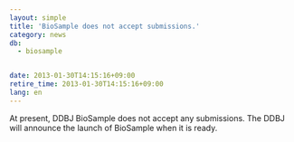 ```yaml
---
layout: simple
title: 'BioSample does not accept submissions.'
category: news
db:
  - biosample


date: 2013-01-30T14:15:16+09:00
retire_time: 2013-01-30T14:15:16+09:00
lang: en
---
```


At present, DDBJ BioSample does not accept any submissions. The DDBJ will announce the launch of BioSample when it is ready.
